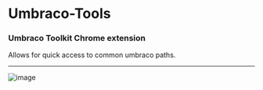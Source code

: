 # Umbraco-Tools
### Umbraco Toolkit Chrome extension

Allows for quick access to common umbraco paths.

---

![image](http://i.imgur.com/BkW259P.png)
